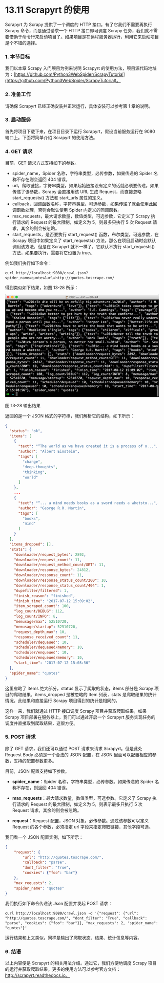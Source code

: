 # 13.11 Scrapyrt 的使用

Scrapyrt 为 Scrapy 提供了一个调度的 HTTP 接口。有了它我们不需要再执行 Scrapy 命令，而是通过请求一个 HTTP 接口即可调度 Scrapy 任务，我们就不需要借助于命令行来启动项目了。如果项目是在远程服务器运行，利用它来启动项目是个不错的选择。

### 1. 本节目标

我们以本章 Scrapy 入门项目为例来说明 Scrapyrt 的使用方法，项目源代码地址为：[https://github.com/Python3WebSpider/ScrapyTutorial](https://github.com/Python3WebSpider/ScrapyTutorial)。

### 2. 准备工作

请确保 Scrapyrt 已经正确安装并正常运行，具体安装可以参考第 1 章的说明。

### 3. 启动服务

首先将项目下载下来，在项目目录下运行 Scrapyrt，假设当前服务运行在 9080 端口上。下面将简单介绍 Scrapyrt 的使用方法。

### 4. GET 请求

目前，GET 请求方式支持如下的参数。
* spider_name，Spider 名称，字符串类型，必传参数，如果传递的 Spider 名称不存在则会返回 404 错误。
* url，爬取链接，字符串类型，如果起始链接没有定义的话就必须要传递，如果传递了该参数，Scrapy 会直接用该 URL 生成 Request，而直接忽略 start_requests() 方法和 start_urls 属性的定义。
* callback，回调函数名称，字符串类型，可选参数，如果传递了就会使用此回调函数处理，否则会默认使用 Spider 内定义的回调函数。
* max_requests，最大请求数量，数值类型，可选参数，它定义了 Scrapy 执行请求的 Request 的最大限制，如定义为 5，则最多只执行 5 次 Request 请求，其余的则会被忽略。
* start_requests，是否要执行 start_request() 函数，布尔类型，可选参数，在 Scrapy 项目中如果定义了 start_requests() 方法，那么在项目启动时会默认调用该方法，但是在 Scrapyrt 就不一样了，它默认不执行 start_requests() 方法，如果要执行，需要将它设置为 true。

例如我们执行如下命令：

```
curl http://localhost:9080/crawl.json?spider_name=quotes&url=http://quotes.toscrape.com/
```

得到类似如下结果，如图 13-28 所示：

![](./assets/13-28.jpg)

图 13-28 输出结果

返回的是一个 JSON 格式的字符串，我们解析它的结构，如下所示：

```json
{
  "status": "ok",
  "items": [
    {
      "text": "“The world as we have created it is a process of o...",
      "author": "Albert Einstein",
      "tags": [
        "change",
        "deep-thoughts",
        "thinking",
        "world"
      ]
    },
    ...
    {
      "text": "“... a mind needs books as a sword needs a whetsto...",
      "author": "George R.R. Martin",
      "tags": [
        "books",
        "mind"
      ]
    }
  ],
  "items_dropped": [],
  "stats": {
    "downloader/request_bytes": 2892,
    "downloader/request_count": 11,
    "downloader/request_method_count/GET": 11,
    "downloader/response_bytes": 24812,
    "downloader/response_count": 11,
    "downloader/response_status_count/200": 10,
    "downloader/response_status_count/404": 1,
    "dupefilter/filtered": 1,
    "finish_reason": "finished",
    "finish_time": "2017-07-12 15:09:02",
    "item_scraped_count": 100,
    "log_count/DEBUG": 112,
    "log_count/INFO": 8,
    "memusage/max": 52510720,
    "memusage/startup": 52510720,
    "request_depth_max": 10,
    "response_received_count": 11,
    "scheduler/dequeued": 10,
    "scheduler/dequeued/memory": 10,
    "scheduler/enqueued": 10,
    "scheduler/enqueued/memory": 10,
    "start_time": "2017-07-12 15:08:56"
  },
  "spider_name": "quotes"
}
```

这里省略了 items 绝大部分。status 显示了爬取的状态，items 部分是 Scrapy 项目的爬取结果，items_dropped 是被忽略的 Item 列表，stats 是爬取结果的统计情况。此结果和直接运行 Scrapy 项目得到的统计是相同的。

这样一来，我们就通过 HTTP 接口调度 Scrapy 项目并获取爬取结果，如果 Scrapy 项目部署在服务器上，我们可以通过开启一个 Scrapyrt 服务实现任务的调度并直接取到爬取结果，这很方便。

### 5. POST 请求

除了 GET 请求，我们还可以通过 POST 请求来请求 Scrapyrt。但是此处 Request Body 必须是一个合法的 JSON 配置，在 JSON 里面可以配置相应的参数，支持的配置参数更多。

目前，JSON 配置支持如下参数。

* **spider_name**：Spider 名称，字符串类型，必传参数。如果传递的 Spider 名称不存在，则返回 404 错误。

* **max_requests**：最大请求数量，数值类型，可选参数。它定义了 Scrapy 执行请求的 Request 的最大限制，如定义为 5，则表示最多只执行 5 次 Request 请求，其余的则会被忽略。

* **request**：Request 配置，JSON 对象，必传参数。通过该参数可以定义 Request 的各个参数，必须指定 url 字段来指定爬取链接，其他字段可选。

我们看一个 JSON 配置实例，如下所示：

```json
{
    "request": {
        "url": "http://quotes.toscrape.com/",
        "callback": "parse",
        "dont_filter": "True",
        "cookies": {"foo": "bar"}
    },
    "max_requests": 2,
    "spider_name": "quotes"
}
```
我们执行如下命令传递该 Json 配置并发起 POST 请求：
```
curl http://localhost:9080/crawl.json -d '{"request": {"url": "http://quotes.toscrape.com/", "dont_filter": "True", "callback": "parse", "cookies": {"foo": "bar"}}, "max_requests": 2, "spider_name": "quotes"}'
```

运行结果和上文类似，同样是输出了爬取状态、结果、统计信息等内容。

### 6. 结语

以上内容便是 Scrapyrt 的相关用法介绍。通过它，我们方便地调度 Scrapy 项目的运行并获取爬取结果。更多的使用方法可以参考官方文档：http://scrapyrt.readthedocs.io。